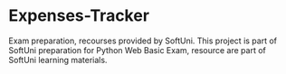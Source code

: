 # Expenses-Tracker
Exam preparation, recourses provided by SoftUni.
This project is part of SoftUni preparation for
Python Web Basic Exam, resource are part of SoftUni learning materials.
